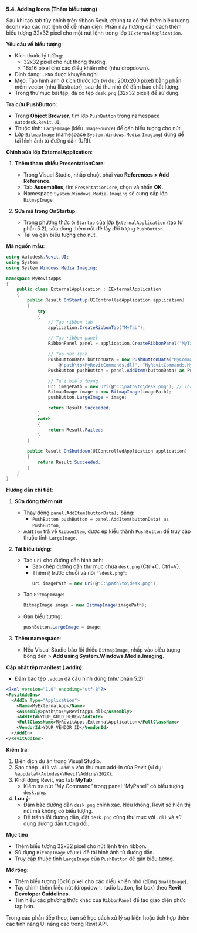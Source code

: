 **5.4. Adding Icons (Thêm biểu tượng)**  

Sau khi tạo tab tùy chỉnh trên ribbon Revit, chúng ta có thể thêm biểu tượng (icon) vào các nút lệnh để dễ nhận diện. Phần này hướng dẫn cách thêm biểu tượng 32x32 pixel cho một nút lệnh trong lớp `IExternalApplication`.

**Yêu cầu về biểu tượng**:  
- Kích thước lý tưởng:  
  - 32x32 pixel cho nút thông thường.  
  - 16x16 pixel cho các điều khiển nhỏ (như dropdown).  
- Định dạng: `.PNG` được khuyến nghị.  
- Mẹo: Tạo hình ảnh ở kích thước lớn (ví dụ: 200x200 pixel) bằng phần mềm vector (như Illustrator), sau đó thu nhỏ để đảm bảo chất lượng.  
- Trong thư mục bài tập, đã có tệp `desk.png` (32x32 pixel) để sử dụng.  

**Tra cứu PushButton**:  
- Trong **Object Browser**, tìm lớp `PushButton` trong namespace `Autodesk.Revit.UI`.  
- Thuộc tính: `LargeImage` (kiểu `ImageSource`) để gán biểu tượng cho nút.  
- Lớp `BitmapImage` (namespace `System.Windows.Media.Imaging`) dùng để tải hình ảnh từ đường dẫn (URI).  

**Chỉnh sửa lớp ExternalApplication**:  
1. **Thêm tham chiếu PresentationCore**:  
   - Trong Visual Studio, nhấp chuột phải vào **References > Add Reference**.  
   - Tab **Assemblies**, tìm `PresentationCore`, chọn và nhấn **OK**.  
   - Namespace `System.Windows.Media.Imaging` sẽ cung cấp lớp `BitmapImage`.  

2. **Sửa mã trong OnStartup**:  
   - Trong phương thức `OnStartup` của lớp `ExternalApplication` (tạo từ phần 5.2), sửa dòng thêm nút để lấy đối tượng `PushButton`.  
   - Tải và gán biểu tượng cho nút.  

**Mã nguồn mẫu**:  
```csharp
using Autodesk.Revit.UI;
using System;
using System.Windows.Media.Imaging;

namespace MyRevitApps
{
    public class ExternalApplication : IExternalApplication
    {
        public Result OnStartup(UIControlledApplication application)
        {
            try
            {
                // Tạo ribbon tab
                application.CreateRibbonTab("MyTab");

                // Tạo ribbon panel
                RibbonPanel panel = application.CreateRibbonPanel("MyTab", "MyPanel");

                // Tạo nút lệnh
                PushButtonData buttonData = new PushButtonData("MyCommand", "My Command",
                    @"path\to\MyRevitCommands.dll", "MyRevitCommands.MyCommand");
                PushButton pushButton = panel.AddItem(buttonData) as PushButton;

                // Tải biểu tượng
                Uri imagePath = new Uri(@"C:\path\to\desk.png"); // Thay bằng đường dẫn thực tế
                BitmapImage image = new BitmapImage(imagePath);
                pushButton.LargeImage = image;

                return Result.Succeeded;
            }
            catch
            {
                return Result.Failed;
            }
        }

        public Result OnShutdown(UIControlledApplication application)
        {
            return Result.Succeeded;
        }
    }
}
```

**Hướng dẫn chi tiết**:  
1. **Sửa dòng thêm nút**:  
   - Thay dòng `panel.AddItem(buttonData);` bằng:  
     - `PushButton pushButton = panel.AddItem(buttonData) as PushButton;`.  
   - `AddItem` trả về `RibbonItem`, được ép kiểu thành `PushButton` để truy cập thuộc tính `LargeImage`.  

2. **Tải biểu tượng**:  
   - Tạo `Uri` cho đường dẫn hình ảnh:  
     - Sao chép đường dẫn thư mục chứa `desk.png` (Ctrl+C, Ctrl+V).  
     - Thêm `@` trước chuỗi và nối `"\desk.png"`:  
       ```csharp
       Uri imagePath = new Uri(@"C:\path\to\desk.png");
       ```  
   - Tạo `BitmapImage`:  
     ```csharp
     BitmapImage image = new BitmapImage(imagePath);
     ```  
   - Gán biểu tượng:  
     ```csharp
     pushButton.LargeImage = image;
     ```  

3. **Thêm namespace**:  
   - Nếu Visual Studio báo lỗi thiếu `BitmapImage`, nhấp vào biểu tượng bóng đèn > **Add using System.Windows.Media.Imaging**.  

**Cập nhật tệp manifest (.addin)**:  
- Đảm bảo tệp `.addin` đã cấu hình đúng (như phần 5.2):  
```xml
<?xml version="1.0" encoding="utf-8"?>
<RevitAddIns>
  <AddIn Type="Application">
    <Name>MyExternalApp</Name>
    <Assembly>path\to\MyRevitApps.dll</Assembly>
    <AddInId>YOUR_GUID_HERE</AddInId>
    <FullClassName>MyRevitApps.ExternalApplication</FullClassName>
    <VendorId>YOUR_VENDOR_ID</VendorId>
  </AddIn>
</RevitAddIns>
```

**Kiểm tra**:  
1. Biên dịch dự án trong Visual Studio.  
2. Sao chép `.dll` và `.addin` vào thư mục add-in của Revit (ví dụ: `%appdata%\Autodesk\Revit\Addins\202X`).  
3. Khởi động Revit, vào tab **MyTab**:  
   - Kiểm tra nút “My Command” trong panel “MyPanel” có biểu tượng `desk.png`.  
4. **Lưu ý**:  
   - Đảm bảo đường dẫn `desk.png` chính xác. Nếu không, Revit sẽ hiển thị nút mà không có biểu tượng.  
   - Để tránh lỗi đường dẫn, đặt `desk.png` cùng thư mục với `.dll` và sử dụng đường dẫn tương đối.  

**Mục tiêu**  
- Thêm biểu tượng 32x32 pixel cho nút lệnh trên ribbon.  
- Sử dụng `BitmapImage` và `Uri` để tải hình ảnh từ đường dẫn.  
- Truy cập thuộc tính `LargeImage` của `PushButton` để gán biểu tượng.  

**Mở rộng**:  
- Thêm biểu tượng 16x16 pixel cho các điều khiển nhỏ (dùng `SmallImage`).  
- Tùy chỉnh thêm kiểu nút (dropdown, radio button, list box) theo **Revit Developer Guidelines**.  
- Tìm hiểu các phương thức khác của `RibbonPanel` để tạo giao diện phức tạp hơn.  

Trong các phần tiếp theo, bạn sẽ học cách xử lý sự kiện hoặc tích hợp thêm các tính năng UI nâng cao trong Revit API.